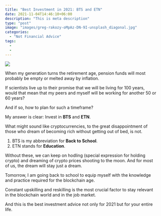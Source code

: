 ```yaml
---
title: "Best Investment in 2021: BTS and ETN"
date: 2021-11-04T14:46:10+06:00
description: "This is meta description"
type: "post"
image: "images/greg-rakozy-oMpAz-DN-9I-unsplash_diagonal.jpg"
categories: 
  - "Not Financial Advice"
tags:
  - 
  - 
---
```





![](../images/post-img.jpg)

When my generation turns the retirement age, pension funds will most probably be empty or melted away by inflation.

If scientists live up to their promise that we will be living for 100 years, would that mean that my peers and myself will be working for another 50 or 60 years? 

And if so, how to plan for such a timeframe?  



My answer is clear: Invest in **BTS** and **ETN**.

What might sound like cryptocurrencies, to the great disappointment of those who dream of becoming rich without getting out of bed, is not.

1. BTS is my abbreviation for **Back to School**.
1. ETN stands for **Education**.

Without these, we can keep on hodling (special expression for holding crypto) and dreaming of crypto prices shooting to the moon. And for most of us, the dream will stay just a dream. 

Tomorrow, I am going back to school to equip myself with the knowledge and practice required for the blockchain age.

Constant upskilling and reskilling is the most crucial factor to stay relevant in the blockchain world and in the job market.  

And this is the best investment advice not only for 2021 but for your entire life. 



